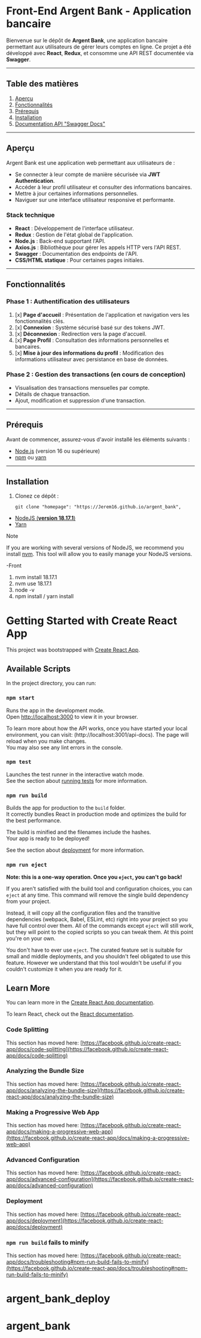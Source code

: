 # Front-End Argent Bank - Application bancaire

Bienvenue sur le dépôt de **Argent Bank**, une application bancaire permettant aux utilisateurs de gérer leurs comptes en ligne. Ce projet a été développé avec **React**, **Redux**, et consomme une API REST documentée via **Swagger**.

---

## Table des matières

1. [Aperçu](#aperçu)
2. [Fonctionnalités](#fonctionnalités)
3. [Prérequis](#prérequis)
4. [Installation](#installation)
5. [Documentation API "Swagger Docs"](http://localhost:3001/api-docs)

---

## Aperçu

Argent Bank est une application web permettant aux utilisateurs de :

-   Se connecter à leur compte de manière sécurisée via **JWT Authentication**.
-   Accéder à leur profil utilisateur et consulter des informations bancaires.
-   Mettre à jour certaines informations personnelles.
-   Naviguer sur une interface utilisateur responsive et performante.

### Stack technique

-   **React** : Développement de l'interface utilisateur.
-   **Redux** : Gestion de l'état global de l'application.
-   **Node.js** : Back-end supportant l'API.
-   **Axios.js** : Bibliothèque pour gérer les appels HTTP vers l'API REST.
-   **Swagger** : Documentation des endpoints de l'API.
-   **CSS/HTML statique** : Pour certaines pages initiales.

---

## Fonctionnalités

### Phase 1 : Authentification des utilisateurs

1. [x] **Page d'accueil** : Présentation de l'application et navigation vers les fonctionnalités clés.
2. [x] **Connexion** : Système sécurisé basé sur des tokens JWT.
3. [x] **Déconnexion** : Redirection vers la page d'accueil.
4. [x] **Page Profil** : Consultation des informations personnelles et bancaires.
5. [x] **Mise à jour des informations du profil** : Modification des informations utilisateur avec persistance en base de données.

### Phase 2 : Gestion des transactions (en cours de conception)

-   Visualisation des transactions mensuelles par compte.
-   Détails de chaque transaction.
-   Ajout, modification et suppression d'une transaction.

---

## Prérequis

Avant de commencer, assurez-vous d'avoir installé les éléments suivants :

-   [Node.js](https://nodejs.org/) (version 16 ou supérieure)
-   [npm](https://www.npmjs.com/) ou [yarn](https://yarnpkg.com/)

---

## Installation

1. Clonez ce dépôt :
    ```
    git clone "homepage": "https://Jerem16.github.io/argent_bank",
    ```

-   [NodeJS (**version 18.17.1**)](https://nodejs.org/en/)
-   [Yarn](https://yarnpkg.com/)

> [!NOTE]  
> If you are working with several versions of NodeJS, we recommend you install [nvm](https://github.com/nvm-sh/nvm). This tool will allow you to easily manage your NodeJS versions.

-Front

1. nvm install 18.17.1
2. nvm use 18.17.1
3. node -v
4. npm install / yarn install

# Getting Started with Create React App

This project was bootstrapped with [Create React App](https://github.com/facebook/create-react-app).

## Available Scripts

In the project directory, you can run:

### `npm start`

Runs the app in the development mode.\
Open [http://localhost:3000](http://localhost:3000) to view it in your browser.

To learn more about how the API works, once you have started your local environment, you can visit: (http://localhost:3001/api-docs).
The page will reload when you make changes.\
You may also see any lint errors in the console.

### `npm test`

Launches the test runner in the interactive watch mode.\
See the section about [running tests](https://facebook.github.io/create-react-app/docs/running-tests) for more information.

### `npm run build`

Builds the app for production to the `build` folder.\
It correctly bundles React in production mode and optimizes the build for the best performance.

The build is minified and the filenames include the hashes.\
Your app is ready to be deployed!

See the section about [deployment](https://facebook.github.io/create-react-app/docs/deployment) for more information.

### `npm run eject`

**Note: this is a one-way operation. Once you `eject`, you can't go back!**

If you aren't satisfied with the build tool and configuration choices, you can `eject` at any time. This command will remove the single build dependency from your project.

Instead, it will copy all the configuration files and the transitive dependencies (webpack, Babel, ESLint, etc) right into your project so you have full control over them. All of the commands except `eject` will still work, but they will point to the copied scripts so you can tweak them. At this point you're on your own.

You don't have to ever use `eject`. The curated feature set is suitable for small and middle deployments, and you shouldn't feel obligated to use this feature. However we understand that this tool wouldn't be useful if you couldn't customize it when you are ready for it.

## Learn More

You can learn more in the [Create React App documentation](https://facebook.github.io/create-react-app/docs/getting-started).

To learn React, check out the [React documentation](https://reactjs.org/).

### Code Splitting

This section has moved here: [https://facebook.github.io/create-react-app/docs/code-splitting](https://facebook.github.io/create-react-app/docs/code-splitting)

### Analyzing the Bundle Size

This section has moved here: [https://facebook.github.io/create-react-app/docs/analyzing-the-bundle-size](https://facebook.github.io/create-react-app/docs/analyzing-the-bundle-size)

### Making a Progressive Web App

This section has moved here: [https://facebook.github.io/create-react-app/docs/making-a-progressive-web-app](https://facebook.github.io/create-react-app/docs/making-a-progressive-web-app)

### Advanced Configuration

This section has moved here: [https://facebook.github.io/create-react-app/docs/advanced-configuration](https://facebook.github.io/create-react-app/docs/advanced-configuration)

### Deployment

This section has moved here: [https://facebook.github.io/create-react-app/docs/deployment](https://facebook.github.io/create-react-app/docs/deployment)

### `npm run build` fails to minify

This section has moved here: [https://facebook.github.io/create-react-app/docs/troubleshooting#npm-run-build-fails-to-minify](https://facebook.github.io/create-react-app/docs/troubleshooting#npm-run-build-fails-to-minify)

# argent_bank_deploy

# argent_bank
